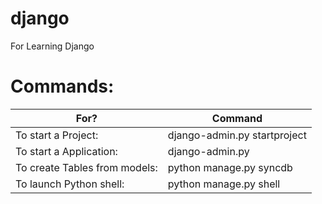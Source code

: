 django
======
For Learning Django


Commands: 
===
| For?                          | Command                                      |
|-------------------------------|----------------------------------------------|
| To start a Project:           | django-admin.py startproject  <project-name> |
| To start a Application:       | django-admin.py <start-app>                  |
| To create Tables from models: | python manage.py syncdb                      |
| To launch Python shell:       | python manage.py shell                       |
